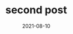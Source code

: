 ---
title: second post
description: second post
tags: post
date: 2021-08-10
layout: layouts/post.njk
---